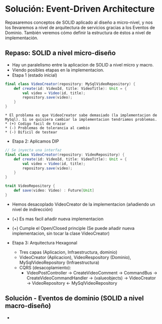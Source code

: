# Solución: Event-Driven Architecture

Repasaremos conceptos de SOLID aplicado al diseño a micro-nivel, y nos los llevaremos a nivel de arquitectura de servicios gracias a los Eventos de Dominio. También veremos cómo definir la estructura de éstos a nivel de implementación.

## Repaso: SOLID a nivel micro-diseño

* Hay un paralelismo entre la aplicacion de SOLID a nivel micro y macro.
* Viendo posibles etapas en la implementacion.
* Etapa 1 (estado inicial)

```scala
final class VideoCreator(repository: MySqlVideoRepository) {
    def create(id: VideoId, title: VideoTitle): Unit = {
        val video = Video(id, title);
        repository.save(video);
    }
}
```
    
    * El problema es que VideoCreator sabe demasiado (la implementacion de MySql). Si se quisiera cambiar la implementacion tendriamos problemas.
    * (+) Codigo facil de trazar
    * (-) Problemas de tolerancia al cambio
    * (-) Dificil de testear
    
* Etapa 2: Aplicamos DIP

```scala
// Se inyecta una interfaz
final class VideoCreator(repository: VideoRepository) {
    def create(id: VideoId, title: VideoTitle): Unit = {
        val video = Video(id, title);
        repository.save(video);
    }
}

trait VideoRepository {
    def save(video: Video) : Future[Unit]
}
```

  * Hemos desacoplado VideoCreator de la implementacion (añadiendo un nivel de indirección)
  * (+) Es mas facil añadir nueva implementacion
  * (+) Cumple el Open/Closed principle (Se puede añadir nueva implementacion, sin tocar la clase VideoCreator)
    
* Etapa 3: Arquitectura Hexagonal
  * Tres capas (Aplicacion, Infraestructura, dominio)
  * VideoCreator (Aplicacion), VideoRespository (Dominio), MySqlVideoRepository (Infraestructura)
  * CQRS (desacoplamiento):
    * VideoPostController -> CreateVideoComment -> CommandBus -> CreateVideoCommandHandler -> (valueobjects) -> VideoCreator -> VideoRepository <- MySqlVideoRepository
    
## Solución - Eventos de dominio (SOLID a nivel macro-diseño)

* 
